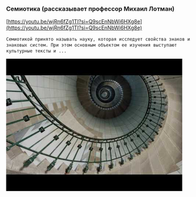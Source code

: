 
### Семиотика (рассказывает профессор Михаил Лотман)



[https://youtu.be/wjRn6fZg1TI?si=Q9scEnNbWi6HXg8e](https://youtu.be/wjRn6fZg1TI?si=Q9scEnNbWi6HXg8e)

```
Семиотикой принято называть науку, которая исследует свойства знаков и знаковых систем. При этом основным объектом ее изучения выступают культурные тексты и ...
```



![1695248797_semiotika-rasskazyvaet-professor_wjRn6fZg1TI.jpg](1695248797_semiotika-rasskazyvaet-professor_wjRn6fZg1TI.jpg)
